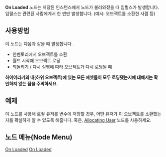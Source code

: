 <languages></languages>

**On Loaded** 노드는 저장된 인스턴스에서 노드가 불러와졌을 때 임펄스가
발생합니다. 임펄스는 관련된 사람에게서 한 번만 발생합니다. (예시:
오브젝트를 소환한 사람 등)

## 사용방법

이 노드는 다음과 같을 때 발생합니다.

-   인벤토리에서 오브젝트를 소환
-   월드 시작때 오브젝트 로딩
-   되돌리기 / 다시 실행에 따라 오브젝트가 다시 로딩될 때

**하이어라키의 내(하위 오브젝트)에 있는 모든 에셋들이 모두 로딩됐는지에
대해서는 확인하지 않는 점을 주의하세요.**

## 예제

이 노드를 사용해 로컬 유저를 변수에 저장할 경우, 어떤 유저가 이
오브젝트를 소환했는지를 확실하게 알 수 있도록 해줍니다. 혹은,
[Allocating User](Allocating_User_(Protoflux_node)/ko "wikilink") 노드를
사용하세요.

## 노드 메뉴(Node Menu)

[On Loaded](Category:Protoflux{{#translation:}} "wikilink") [On
Loaded](Category:Protoflux:Flow:Events{{#translation:}} "wikilink")